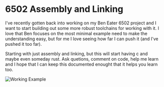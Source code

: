 # 6502 Assembly and Linking
I've recently gotten back into working on my Ben Eater 6502 project and I want to start building out some more robust toolchains for working with it. I love that Ben focuses on the most minimal example need to make the understanding easy, but for me I love seeing how far I can push it (and I've pushed it too far). 

Starting with just assembly and linking, but this will start having c and maybe even someday rust. Ask quetions, comment on code, help me learn and I hope that I can keep this documented enought that it helps you learn too.

![Working Example](https://user-images.githubusercontent.com/1131998/235538765-eec2c685-a31b-49eb-8a8a-10194f440182.jpeg)
